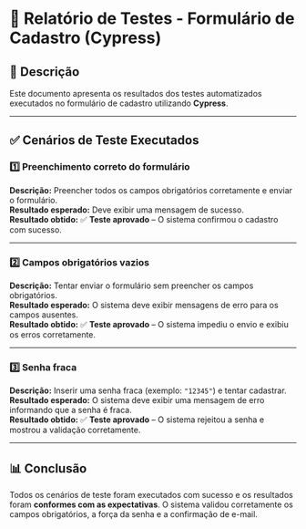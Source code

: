 # 📌 Relatório de Testes - Formulário de Cadastro (Cypress)

## 📝 Descrição  
Este documento apresenta os resultados dos testes automatizados executados no formulário de cadastro utilizando **Cypress**.  

---

## ✅ Cenários de Teste Executados  

### 1️⃣ Preenchimento correto do formulário  
**Descrição:** Preencher todos os campos obrigatórios corretamente e enviar o formulário.  
**Resultado esperado:** Deve exibir uma mensagem de sucesso.  
**Resultado obtido:** ✅ **Teste aprovado** – O sistema confirmou o cadastro com sucesso.  

---

### 2️⃣ Campos obrigatórios vazios  
**Descrição:** Tentar enviar o formulário sem preencher os campos obrigatórios.  
**Resultado esperado:** O sistema deve exibir mensagens de erro para os campos ausentes.  
**Resultado obtido:** ✅ **Teste aprovado** – O sistema impediu o envio e exibiu os erros corretamente.  

---

### 3️⃣ Senha fraca  
**Descrição:** Inserir uma senha fraca (exemplo: `"12345"`) e tentar cadastrar.  
**Resultado esperado:** O sistema deve exibir uma mensagem de erro informando que a senha é fraca.  
**Resultado obtido:** ✅ **Teste aprovado** – O sistema rejeitou a senha e mostrou a validação corretamente.  

---

## 📊 Conclusão  
Todos os cenários de teste foram executados com sucesso e os resultados foram **conformes com as expectativas**. O sistema validou corretamente os campos obrigatórios, a força da senha e a confirmação de e-mail.  
